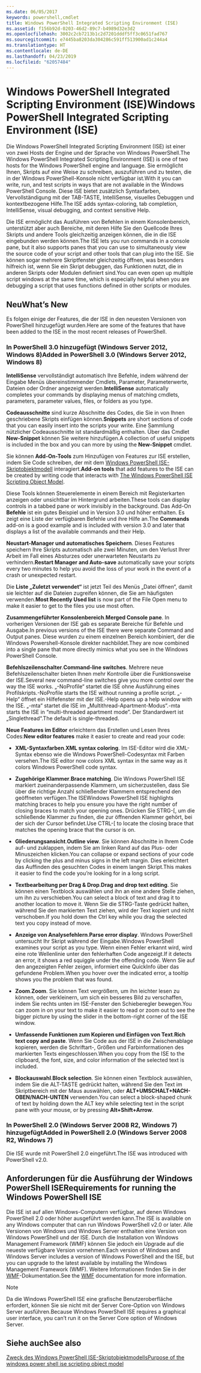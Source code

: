 ```yaml
---
ms.date: 06/05/2017
keywords: powershell,cmdlet
title: Windows PowerShell Integrated Scripting Environment (ISE)
ms.assetid: f156b92d-0203-46d2-89c7-b4989d32e3d2
ms.openlocfilehash: 3002c2cb7213b1c2d7201dddf5ff3c0651fad767
ms.sourcegitcommit: e7445ba8203da304286c591ff513900ad1c244a4
ms.translationtype: HT
ms.contentlocale: de-DE
ms.lasthandoff: 04/23/2019
ms.locfileid: "62057484"
---
```

# <a name="windows-powershell-integrated-scripting-environment-ise"></a><span data-ttu-id="de7ab-103">Windows PowerShell Integrated Scripting Environment (ISE)</span><span class="sxs-lookup"><span data-stu-id="de7ab-103">Windows PowerShell Integrated Scripting Environment (ISE)</span></span>

<span data-ttu-id="de7ab-104">Die Windows PowerShell Integrated Scripting Environment (ISE) ist einer von zwei Hosts der Engine und der Sprache von Windows PowerShell.</span><span class="sxs-lookup"><span data-stu-id="de7ab-104">The Windows PowerShell Integrated Scripting Environment (ISE) is one of two hosts for the Windows PowerShell engine and language.</span></span> <span data-ttu-id="de7ab-105">Sie ermöglicht Ihnen, Skripts auf eine Weise zu schreiben, auszuführen und zu testen, die in der Windows PowerShell-Konsole nicht verfügbar ist.</span><span class="sxs-lookup"><span data-stu-id="de7ab-105">With it you can write, run, and test scripts in ways that are not available in the Windows PowerShell Console.</span></span> <span data-ttu-id="de7ab-106">Diese ISE bietet zusätzlich Syntaxfarben, Vervollständigung mit der TAB-TASTE, IntelliSense, visuelles Debuggen und kontextbezogene Hilfe.</span><span class="sxs-lookup"><span data-stu-id="de7ab-106">The ISE adds syntax-coloring, tab completion, IntelliSense, visual debugging, and context sensitive Help.</span></span>

<span data-ttu-id="de7ab-107">Die ISE ermöglicht das Ausführen von Befehlen in einem Konsolenbereich, unterstützt aber auch Bereiche, mit deren Hilfe Sie den Quellcode Ihres Skripts und andere Tools gleichzeitig anzeigen können, die in die ISE eingebunden werden können.</span><span class="sxs-lookup"><span data-stu-id="de7ab-107">The ISE lets you run commands in a console pane, but it also supports panes that you can use to simultaneously view the source code of your script and other tools that can plug into the ISE.</span></span> <span data-ttu-id="de7ab-108">Sie können sogar mehrere Skriptfenster gleichzeitig öffnen, was besonders hilfreich ist, wenn Sie ein Skript debuggen, das Funktionen nutzt, die in anderen Skripts oder Modulen definiert sind.</span><span class="sxs-lookup"><span data-stu-id="de7ab-108">You can even open up multiple script windows at the same time, which is especially helpful when you are debugging a script that uses functions defined in other scripts or modules.</span></span>

## <a name="whats-new"></a><span data-ttu-id="de7ab-109">Neu</span><span class="sxs-lookup"><span data-stu-id="de7ab-109">What’s New</span></span>

<span data-ttu-id="de7ab-110">Es folgen einige der Features, die der ISE in den neuesten Versionen von PowerShell hinzugefügt wurden.</span><span class="sxs-lookup"><span data-stu-id="de7ab-110">Here are some of the features that have been added to the ISE in the most recent releases of PowerShell.</span></span>

### <a name="added-in-powershell-30-windows-server-2012-windows-8"></a><span data-ttu-id="de7ab-111">In PowerShell 3.0 hinzugefügt (Windows Server 2012, Windows 8)</span><span class="sxs-lookup"><span data-stu-id="de7ab-111">Added in PowerShell 3.0 (Windows Server 2012, Windows 8)</span></span>

<span data-ttu-id="de7ab-112">**IntelliSense** vervollständigt automatisch Ihre Befehle, indem während der Eingabe Menüs übereinstimmender Cmdlets, Parameter, Parameterwerte, Dateien oder Ordner angezeigt werden.</span><span class="sxs-lookup"><span data-stu-id="de7ab-112">**IntelliSense** automatically completes your commands by displaying menus of matching cmdlets, parameters, parameter values, files, or folders as you type.</span></span>

<span data-ttu-id="de7ab-113">**Codeausschnitte** sind kurze Abschnitte des Codes, die Sie in von Ihnen geschriebene Skripts einfügen können.</span><span class="sxs-lookup"><span data-stu-id="de7ab-113">**Snippets** are short sections of code that you can easily insert into the scripts your write.</span></span> <span data-ttu-id="de7ab-114">Eine Sammlung nützlicher Codeausschnitte ist standardmäßig enthalten. Über das Cmdlet **New-Snippet** können Sie weitere hinzufügen.</span><span class="sxs-lookup"><span data-stu-id="de7ab-114">A collection of useful snippets is included in the box and you can more by using the **New-Snippet** cmdlet.</span></span>

<span data-ttu-id="de7ab-115">Sie können **Add-On-Tools** zum Hinzufügen von Features zur ISE erstellen, indem Sie Code schreiben, der mit dem [Windows PowerShell ISE-Skriptobjektmodell](../../core-powershell/ise/The-ISE-Object-Model-Hierarchy.md) interagiert.</span><span class="sxs-lookup"><span data-stu-id="de7ab-115">**Add-on tools** that add features to the ISE can be created by writing code that interacts with [The Windows PowerShell ISE Scripting Object Model](../../core-powershell/ise/The-ISE-Object-Model-Hierarchy.md).</span></span>

<span data-ttu-id="de7ab-116">Diese Tools können Steuerelemente in einem Bereich mit Registerkarten anzeigen oder unsichtbar im Hintergrund arbeiten.</span><span class="sxs-lookup"><span data-stu-id="de7ab-116">These tools can display controls in a tabbed pane or work invisibly in the background.</span></span> <span data-ttu-id="de7ab-117">Das Add-On **Befehle** ist ein gutes Beispiel und in Version 3.0 und höher enthalten. Es zeigt eine Liste der verfügbaren Befehle und ihre Hilfe an.</span><span class="sxs-lookup"><span data-stu-id="de7ab-117">The **Commands** add-on is a good example and is included with version 3.0 and later that displays a list of the available commands and their Help.</span></span>

<span data-ttu-id="de7ab-118">**Neustart-Manager und automatisches Speichern**. Dieses Features speichern Ihre Skripts automatisch alle zwei Minuten, um den Verlust Ihrer Arbeit im Fall eines Absturzes oder unerwarteten Neustarts zu verhindern.</span><span class="sxs-lookup"><span data-stu-id="de7ab-118">**Restart Manager and Auto-save** automatically save your scripts every two minutes to help you avoid the loss of your work in the event of a crash or unexpected restart.</span></span>

<span data-ttu-id="de7ab-119">Die **Liste „Zuletzt verwendet“** ist jetzt Teil des Menüs „Datei öffnen“, damit sie leichter auf die Dateien zugreifen können, die Sie am häufigsten verwenden.</span><span class="sxs-lookup"><span data-stu-id="de7ab-119">**Most Recently Used list** is now part of the File Open menu to make it easier to get to the files you use most often.</span></span>

<span data-ttu-id="de7ab-120">**Zusammengeführter Konsolenbereich**.</span><span class="sxs-lookup"><span data-stu-id="de7ab-120">**Merged Console pane**.</span></span> <span data-ttu-id="de7ab-121">In vorherigen Versionen der ISE gab es separate Bereiche für Befehle und Ausgabe.</span><span class="sxs-lookup"><span data-stu-id="de7ab-121">In previous versions of the ISE there were separate Command and Output panes.</span></span> <span data-ttu-id="de7ab-122">Diese wurden zu einem einzelnen Bereich kombiniert, der die Windows Powershell-Konsole direkter nachbildet.</span><span class="sxs-lookup"><span data-stu-id="de7ab-122">They are now combined into a single pane that more directly mimics what you see in the Windows PowerShell Console.</span></span>

<span data-ttu-id="de7ab-123">**Befehlszeilenschalter**.</span><span class="sxs-lookup"><span data-stu-id="de7ab-123">**Command-line switches**.</span></span> <span data-ttu-id="de7ab-124">Mehrere neue Befehlszeilenschalter bieten Ihnen mehr Kontrolle über die Funktionsweise der ISE.</span><span class="sxs-lookup"><span data-stu-id="de7ab-124">Several new command-line switches give you more control over the way the ISE works.</span></span> <span data-ttu-id="de7ab-125">„-NoProfile“ startet die ISE ohne Ausführung eines Profilskripts.</span><span class="sxs-lookup"><span data-stu-id="de7ab-125">-NoProfile starts the ISE without running a profile script.</span></span> <span data-ttu-id="de7ab-126">„-Help“ öffnet ein Hilfefenster mit der ISE.</span><span class="sxs-lookup"><span data-stu-id="de7ab-126">-Help opens up a help window with the ISE.</span></span> <span data-ttu-id="de7ab-127">„-mta“ startet die ISE im „Multithread-Apartment-Modus“.</span><span class="sxs-lookup"><span data-stu-id="de7ab-127">-mta starts the ISE in “multi-threaded apartment mode”.</span></span> <span data-ttu-id="de7ab-128">Der Standardwert ist „Singlethread“.</span><span class="sxs-lookup"><span data-stu-id="de7ab-128">The default is single-threaded.</span></span>

<span data-ttu-id="de7ab-129">**Neue Features im Editor** erleichtern das Erstellen und Lesen Ihres Codes:</span><span class="sxs-lookup"><span data-stu-id="de7ab-129">**New editor features** make it easier to create and read your code:</span></span>

- <span data-ttu-id="de7ab-130">**XML-Syntaxfarben**.</span><span class="sxs-lookup"><span data-stu-id="de7ab-130">**XML syntax coloring**.</span></span> <span data-ttu-id="de7ab-131">Im ISE-Editor wird die XML-Syntax ebenso wie die Windows PowerShell-Codesyntax mit Farben versehen.</span><span class="sxs-lookup"><span data-stu-id="de7ab-131">The ISE editor now colors XML syntax in the same way as it colors Windows PowerShell code syntax.</span></span>

- <span data-ttu-id="de7ab-132">**Zugehörige Klammer**.</span><span class="sxs-lookup"><span data-stu-id="de7ab-132">**Brace matching**.</span></span> <span data-ttu-id="de7ab-133">Die Windows PowerShell ISE markiert zueinanderpassende Klammern, um sicherzustellen, dass Sie über die richtige Anzahl schließender Klammern entsprechend den geöffneten verfügen.</span><span class="sxs-lookup"><span data-stu-id="de7ab-133">The ISEWindows PowerShell ISE highlights matching braces to help you ensure you have the right number of closing braces to match your opening ones.</span></span> <span data-ttu-id="de7ab-134">Drücken Sie STRG-\[, um die schließende Klammer zu finden, die zur öffnenden Klammer gehört, bei der sich der Cursor befindet.</span><span class="sxs-lookup"><span data-stu-id="de7ab-134">Use CTRL-\[ to locate the closing brace that matches the opening brace that the cursor is on.</span></span>

- <span data-ttu-id="de7ab-135">**Gliederungsansicht**.</span><span class="sxs-lookup"><span data-stu-id="de7ab-135">**Outline view**.</span></span> <span data-ttu-id="de7ab-136">Sie können Abschnitte in Ihrem Code auf- und zuklappen, indem Sie am linken Rand auf das Plus- oder Minuszeichen klicken.</span><span class="sxs-lookup"><span data-stu-id="de7ab-136">You can collapse or expand sections of your code by clicking the plus and minus signs in the left margin.</span></span> <span data-ttu-id="de7ab-137">Dies erleichtert das Auffinden des gesuchten Codes in einem langen Skript.</span><span class="sxs-lookup"><span data-stu-id="de7ab-137">This makes it easier to find the code you’re looking for in a long script.</span></span>

- <span data-ttu-id="de7ab-138">**Textbearbeitung per Drag & Drop**.</span><span class="sxs-lookup"><span data-stu-id="de7ab-138">**Drag and drop text editing**.</span></span> <span data-ttu-id="de7ab-139">Sie können einen Textblock auswählen und ihn an eine andere Stelle ziehen, um ihn zu verschieben.</span><span class="sxs-lookup"><span data-stu-id="de7ab-139">You can select a block of text and drag it to another location to move it.</span></span> <span data-ttu-id="de7ab-140">Wenn Sie die STRG-Taste gedrückt halten, während Sie den markierten Text ziehen, wird der Text kopiert und nicht verschoben.</span><span class="sxs-lookup"><span data-stu-id="de7ab-140">If you hold down the Ctrl key while you drag the selected text you copy instead of move.</span></span>

- <span data-ttu-id="de7ab-141">**Anzeige von Analysefehlern**.</span><span class="sxs-lookup"><span data-stu-id="de7ab-141">**Parse error display**.</span></span> <span data-ttu-id="de7ab-142">Windows PowerShell untersucht Ihr Skript während der Eingabe.</span><span class="sxs-lookup"><span data-stu-id="de7ab-142">Windows PowerShell examines your script as you type.</span></span> <span data-ttu-id="de7ab-143">Wenn einen Fehler erkannt wird, wird eine rote Wellenlinie unter den fehlerhaften Code angezeigt.</span><span class="sxs-lookup"><span data-stu-id="de7ab-143">If it detects an error, it shows a red squiggle under the offending code.</span></span> <span data-ttu-id="de7ab-144">Wenn Sie auf den angezeigten Fehler zeigen, informiert eine QuickInfo über das gefundene Problem.</span><span class="sxs-lookup"><span data-stu-id="de7ab-144">When you hover over the indicated error, a tooltip shows you the problem that was found.</span></span>

- <span data-ttu-id="de7ab-145">**Zoom**.</span><span class="sxs-lookup"><span data-stu-id="de7ab-145">**Zoom**.</span></span> <span data-ttu-id="de7ab-146">Sie können Text vergrößern, um ihn leichter lesen zu können, oder verkleinern, um sich ein besseres Bild zu verschaffen, indem Sie rechts unten im ISE-Fenster den Schieberegler bewegen.</span><span class="sxs-lookup"><span data-stu-id="de7ab-146">You can zoom in on your text to make it easier to read or zoom out to see the bigger picture by using the slider in the bottom-right corner of the ISE window.</span></span>

- <span data-ttu-id="de7ab-147">**Umfassende Funktionen zum Kopieren und Einfügen von Text**.</span><span class="sxs-lookup"><span data-stu-id="de7ab-147">**Rich text copy and paste**.</span></span> <span data-ttu-id="de7ab-148">Wenn Sie Code aus der ISE in die Zwischenablage kopieren, werden die Schriftart-, Größen und Farbinformationen des markierten Texts eingeschlossen.</span><span class="sxs-lookup"><span data-stu-id="de7ab-148">When you copy from the ISE to the clipboard, the font, size, and color information of the selected text is included.</span></span>

- <span data-ttu-id="de7ab-149">**Blockauswahl**.</span><span class="sxs-lookup"><span data-stu-id="de7ab-149">**Block selection**.</span></span> <span data-ttu-id="de7ab-150">Sie können einen Textblock auswählen, indem Sie die ALT-TASTE gedrückt halten, während Sie den Text im Skriptbereich mit der Maus auswählen, oder **ALT+UMSCHALT+NACH-OBEN/NACH-UNTEN** verwenden.</span><span class="sxs-lookup"><span data-stu-id="de7ab-150">You can select a block-shaped chunk of text by holding down the ALT key while selecting text in the script pane with your mouse, or by pressing **Alt+Shift+Arrow**.</span></span>

### <a name="added-in-powershell-20-windows-server-2008-r2-windows-7"></a><span data-ttu-id="de7ab-151">In PowerShell 2.0 (Windows Server 2008 R2, Windows 7) hinzugefügt</span><span class="sxs-lookup"><span data-stu-id="de7ab-151">Added in PowerShell 2.0 (Windows Server 2008 R2, Windows 7)</span></span>

<span data-ttu-id="de7ab-152">Die ISE wurde mit PowerShell 2.0 eingeführt.</span><span class="sxs-lookup"><span data-stu-id="de7ab-152">The ISE was introduced with PowerShell v2.0.</span></span>

## <a name="requirements-for-running-the-windows-powershell-ise"></a><span data-ttu-id="de7ab-153">Anforderungen für die Ausführung der Windows PowerShell ISE</span><span class="sxs-lookup"><span data-stu-id="de7ab-153">Requirements for running the Windows PowerShell ISE</span></span>

<span data-ttu-id="de7ab-154">Die ISE ist auf allen Windows-Computern verfügbar, auf denen Windows PowerShell 2.0 oder höher ausgeführt werden kann.</span><span class="sxs-lookup"><span data-stu-id="de7ab-154">The ISE is available on any Windows computer that can run Windows PowerShell v2.0 or later.</span></span> <span data-ttu-id="de7ab-155">Alle Versionen von Windows und Windows Server enthalten eine Version von Windows PowerShell und der ISE. Durch die Installation von Windows Management Framework (WMF) können Sie jedoch ein Upgrade auf die neueste verfügbare Version vornehmen.</span><span class="sxs-lookup"><span data-stu-id="de7ab-155">Each version of Windows and Windows Server includes a version of Windows PowerShell and the ISE, but you can upgrade to the latest available by installing the Windows Management Framework (WMF).</span></span> <span data-ttu-id="de7ab-156">Weitere Informationen finden Sie in der [WMF](/powershell/wmf)-Dokumentation.</span><span class="sxs-lookup"><span data-stu-id="de7ab-156">See the [WMF](/powershell/wmf) documentation for more information.</span></span>

> [!NOTE]
> <span data-ttu-id="de7ab-157">Da die Windows PowerShell ISE eine grafische Benutzeroberfläche erfordert, können Sie sie nicht mit der Server Core-Option von Windows Server ausführen.</span><span class="sxs-lookup"><span data-stu-id="de7ab-157">Because Windows PowerShell ISE requires a graphical user interface, you can’t run it on the Server Core option of Windows Server.</span></span>

## <a name="see-also"></a><span data-ttu-id="de7ab-158">Siehe auch</span><span class="sxs-lookup"><span data-stu-id="de7ab-158">See also</span></span>

[<span data-ttu-id="de7ab-159">Zweck des Windows PowerShell ISE-Skriptobjektmodells</span><span class="sxs-lookup"><span data-stu-id="de7ab-159">Purpose of the windows power shell ise scripting object model</span></span>](../../core-powershell/ise/Purpose-of-the-Windows-PowerShell-ISE-Scripting-Object-Model.md)
